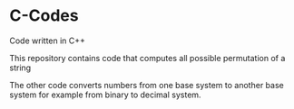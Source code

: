 # C-Codes

Code written in C++

This repository contains code that computes all possible permutation of a string

The other code converts numbers from one base system to another base system for example from binary to decimal system.

